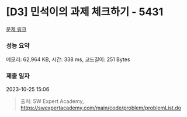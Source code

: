 # [D3] 민석이의 과제 체크하기 - 5431 

[문제 링크](https://swexpertacademy.com/main/code/problem/problemDetail.do?contestProbId=AWVl3rWKDBYDFAXm) 

### 성능 요약

메모리: 62,964 KB, 시간: 338 ms, 코드길이: 251 Bytes

### 제출 일자

2023-10-25 15:06



> 출처: SW Expert Academy, https://swexpertacademy.com/main/code/problem/problemList.do
